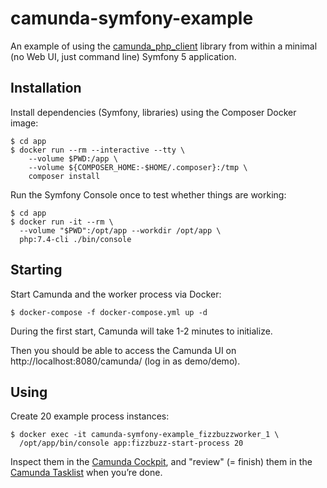 # camunda-symfony-example

An example of using the [camunda_php_client](https://github.com/tistre/camunda_php_client/) library from within a minimal 
(no Web UI, just command line) Symfony 5 application.

## Installation

Install dependencies (Symfony, libraries) using the Composer Docker image:

```
$ cd app
$ docker run --rm --interactive --tty \
    --volume $PWD:/app \
    --volume ${COMPOSER_HOME:-$HOME/.composer}:/tmp \
    composer install
```

Run the Symfony Console once to test whether things are working:

```
$ cd app
$ docker run -it --rm \
  --volume "$PWD":/opt/app --workdir /opt/app \
  php:7.4-cli ./bin/console
```

## Starting 

Start Camunda and the worker process via Docker:

```
$ docker-compose -f docker-compose.yml up -d
```

During the first start, Camunda will take 1-2 minutes to initialize. 

Then you should be able to access the Camunda UI on http://localhost:8080/camunda/ (log in as demo/demo). 

## Using

Create 20 example process instances:

```
$ docker exec -it camunda-symfony-example_fizzbuzzworker_1 \
  /opt/app/bin/console app:fizzbuzz-start-process 20
```

Inspect them in the [Camunda Cockpit](http://localhost:8080/camunda/app/cockpit/default/), 
and "review" (= finish) them in the [Camunda Tasklist](http://localhost:8080/camunda/app/tasklist/default/) when you’re done.
